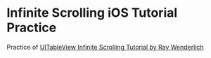 # Infinite Scrolling iOS Tutorial Practice
Practice of [UITableView Infinite Scrolling Tutorial by Ray Wenderlich][1]

[1]: https://www.raywenderlich.com/5786-uitableview-infinite-scrolling-tutorial#toc-anchor-001




